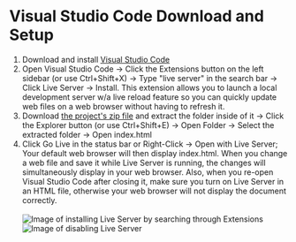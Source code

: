 # **Visual Studio Code Download and Setup**
1. Download and install [Visual Studio Code](https://code.visualstudio.com/download)
2. Open Visual Studio Code -> Click the Extensions button on the left sidebar (or use Ctrl+Shift+X) -> Type "live server" in the search bar -> Click Live Server -> Install. This extension allows you to launch a local development server w/a live reload feature so you can quickly update web files on a web browser without having to refresh it.
3. Download [the project's zip file]() and extract the folder inside of it -> Click the Explorer button (or use Ctrl+Shift+E) -> Open Folder -> Select the extracted folder -> Open index.html
4. Click Go Live in the status bar or Right-Click -> Open with Live Server; Your default web browser will  then display index.html. When you change a web file and save it while Live Server is running, the changes will simultaneously display in your web browser. Also, when you re-open Visual Studio Code after closing it, make sure you turn on Live Server in an HTML file, otherwise your web browser will not display the document correctly.<br></br>
![Image of installing Live Server by searching through Extensions](https://user-images.githubusercontent.com/42850145/104787665-c42c3400-5755-11eb-80e8-b2220b486a6c.PNG)
![Image of disabling Live Server](https://user-images.githubusercontent.com/42850145/104787886-7237de00-5756-11eb-9485-b590fc4b296c.PNG)